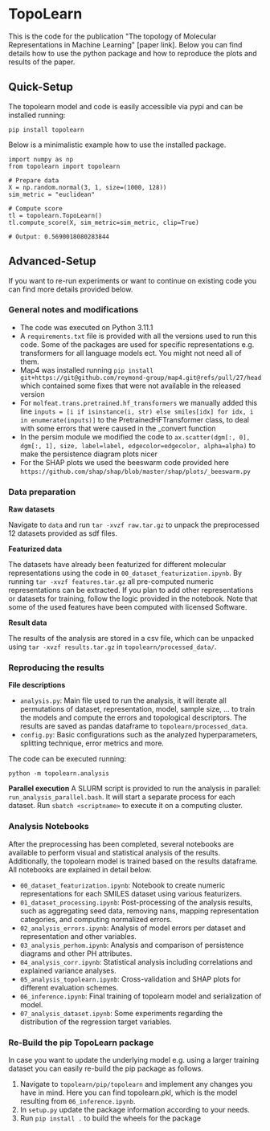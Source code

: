 # TopoLearn

This is the code for the publication "The topology of Molecular Representations in Machine Learning" [paper link]. Below you can find details how to use the python package and how to reproduce the plots and results of the paper.


## Quick-Setup
The topolearn model and code is easily accessible via pypi and can be installed running:

`pip install topolearn`

Below is a minimalistic example how to use the installed package.
```
import numpy as np
from topolearn import topolearn

# Prepare data
X = np.random.normal(3, 1, size=(1000, 128))
sim_metric = "euclidean"

# Compute score
tl = topolearn.TopoLearn()
tl.compute_score(X, sim_metric=sim_metric, clip=True)

# Output: 0.5690018080283844
```

## Advanced-Setup

If you want to re-run experiments or want to continue on existing code you can find more details provided below. 

### General notes and modifications
- The code was executed on Python 3.11.1
- A `requirements.txt` file is provided with all the versions used to run this code. Some of the packages are used for specific representations e.g. transformers for all language models ect. You might not need all of them.
- Map4 was installed running `pip install git+https://git@github.com/reymond-group/map4.git@refs/pull/27/head` which contained some fixes that were not available in the released version
- For `molfeat.trans.pretrained.hf_transformers` we manually added this line
`inputs = [i if isinstance(i, str) else smiles[idx] for idx, i in enumerate(inputs)]` to the PretrainedHFTransformer class, to deal with some errors that were caused in the _convert function
- In the persim module we modified the code to `ax.scatter(dgm[:, 0], dgm[:, 1], size, label=label, edgecolor=edgecolor, alpha=alpha)` to make the persistence diagram plots nicer
- For the SHAP plots we used the beeswarm code provided here `https://github.com/shap/shap/blob/master/shap/plots/_beeswarm.py`


### Data preparation

**Raw datasets**

Navigate to `data` and run `tar -xvzf raw.tar.gz` to unpack the preprocessed 12 datasets provided as sdf files. 

**Featurized data**

The datasets have already been featurized for different molecular representations using the code in `00_dataset_featurization.ipynb`. By running `tar -xvzf features.tar.gz` all pre-computed numeric representations can be extracted. If you plan to add other representations or datasets for training, follow the logic provided in the notebook. Note that some of the used features have been computed with licensed Software.

**Result data**

The results of the analysis are stored in a csv file, which can be unpacked using `tar -xvzf results.tar.gz` in `topolearn/processed_data/`.

### Reproducing the results
**File descriptions**

- `analysis.py`: Main file used to run the analysis, it will iterate all permutations of dataset, representation, model, sample size, ... to train the models and compute the errors and topological descriptors. The results are saved as pandas dataframe to `topolearn/processed_data`. 
- `config.py`: Basic configurations such as the analyzed hyperparameters, splitting technique, error metrics and more.

The code can be executed running:

`python -m topolearn.analysis` 

**Parallel execution**
A SLURM script is provided to run the analysis in parallel: `run_analysis_parallel.bash`. It will start a separate process for each dataset. Run `sbatch <scriptname>` to execute it on a computing cluster. 


### Analysis Notebooks
After the preprocessing has been completed, several notebooks are available to perform visual and statistical analysis of the results. Additionally, the topolearn model is trained based on the results dataframe. All notebooks are explained in detail below.

- `00_dataset_featurization.ipynb`: Notebook to create numeric representations for each SMILES dataset using various featurizers. 
- `01_dataset_processing.ipynb`: Post-processing of the analysis results, such as aggregating seed data, removing nans, mapping representation categories, and computing normalized errors.
- `02_analysis_errors.ipynb`: Analysis of model errors per dataset and representation and other variables.
- `03_analysis_perhom.ipynb`: Analysis and comparison of persistence diagrams and other PH attributes.
- `04_analysis_corr.ipynb`: Statistical analysis including correlations and explained variance analyses.
- `05_analysis_topolearn.ipynb`: Cross-validation and SHAP plots for different evaluation schemes.
- `06_inference.ipynb`: Final training of topolearn model and serialization of model.
- `07_analysis_dataset.ipynb`: Some experiments regarding the distribution of the regression target variables.


### Re-Build the pip TopoLearn package

In case you want to update the underlying model e.g. using a larger training dataset you can easily re-build the pip package as follows.
1. Navigate to `topolearn/pip/topolearn` and implement any changes you have in mind. Here you can find topolearn.pkl, which is the model resulting from `06_inference.ipynb`.
2. In `setup.py` update the package information according to your needs.
3. Run `pip install .` to build the wheels for the package